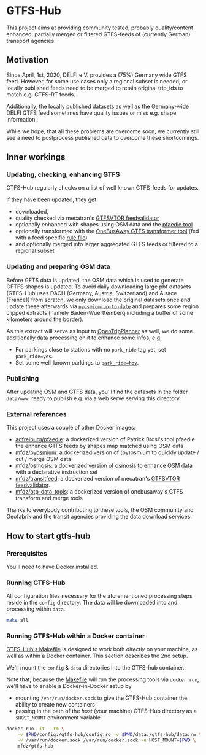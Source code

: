 # GTFS-Hub

This project aims at providing community tested, probably quality/content enhanced, partially merged or filtered GTFS-feeds of (currently German) transport agencies.


## Motivation
Since April, 1st, 2020, DELFI e.V. provides a (75%) Germany wide GTFS feed. However, for some use cases only a regional subset is needed, or locally published feeds need to be merged to retain original trip_ids to match e.g. GTFS-RT feeds.

Additionally, the locally published datasets as well as the Germany-wide DELFI GTFS feed sometimes have quality issues or miss e.g. shape information.

While we hope, that all these problems are overcome soon, we currently still see a need to postprocess published data to overcome these shortcomings.

## Inner workings

### Updating, checking, enhancing GTFS
GTFS-Hub regularly checks on a list of well known GTFS-feeds for updates.

If they have been updated, they get

* downloaded, 
* quality checked via mecatran's [GTFSVTOR feedvalidator](https://gtfsvtor.mecatran.com/utw-test/web/pub/gtfsvtor)
* optionally enhanced with shapes using OSM data and the [pfaedle tool](https://github.com/ad-freiburg/pfaedle)
* optionally transformed with the [OneBusAway GTFS transformer tool](http://developer.onebusaway.org/modules/onebusaway-gtfs-modules/1.3.4-SNAPSHOT/onebusaway-gtfs-transformer-cli.html) (fed with a feed specific [rule file](https://github.com/OneBusAway/onebusaway-gtfs-modules/blob/15525f709ab75e50d79cb5c1b5fb23154f85d65e/src/site/apt/onebusaway-gtfs-transformer-cli.apt.vm#L52-L486))
* and optionally merged into larger aggregated GTFS feeds or filtered to a regional subset

### Updating and preparing OSM data
Before GFTS data is updated, the OSM data which is used to generate GFTFS shapes is updated.
To avoid daily downloading large pbf datasets (GTFS-Hub uses DACH (Germany, Austria, Switzerland) and Alsace (France)) 
from scratch, we only download the original datasets once and update these afterwards via [`pyosmium-up-to-date`](https://docs.osmcode.org/pyosmium/latest/tools_uptodate.html) and prepares some 
region clipped extracts (namely Baden-Wuerttemberg including a buffer of some kilometers around the border).

As this extract will serve as input to [OpenTripPlanner](https://www.opentripplanner.org) as well, we do some additionally data processing on it to enhance some infos, e.g.

* For parkings close to stations with no `park_ride` tag yet, set `park_ride=yes`.
* Set some well-known parkings to [`park_ride=hov`](https://wiki.openstreetmap.org/wiki/Proposed_features/Tag:park_ride%3Dhov).

### Publishing
After updating OSM and GTFS data, you'll find the datasets in the folder `data/www`, ready to publish e.g. via a web serve serving this directory.

### External references
This project uses a couple of other Docker images:

* [adfreiburg/pfaedle](https://hub.docker.com/r/adfreiburg/pfaedle): a dockerized version of Patrick Brosi's tool pfaedle the enhance GTFS feeds by shapes map matched using OSM data
* [mfdz/pyosmium](https://hub.docker.com/r/mfdz/pyosmium): a dockerized version of (py)osmium to quickly update / cut / merge OSM data
* [mfdz/osmosis](https://hub.docker.com/r/mfdz/osmosis): a dockerized version of osmosis to enhance OSM data with a declarative instruction set
* [mfdz/transitfeed](https://hub.docker.com/r/mfdz/gtfsvtor): a dockerized version of mecatran's [GTFSVTOR feedvalidator](https://gtfsvtor.mecatran.com/utw-test/web/pub/gtfsvtor).
* [mfdz/otp-data-tools](https://hub.docker.com/r/mfdz/otp-data-tools): a dockerized version of onebusaway's GTFS transform and merge tools

Thanks to everybody contributing to these tools, the OSM community and Geofabrik and the transit agencies providing the data download services.

## How to start gtfs-hub

### Prerequisites

You'll need to have Docker installed.

### Running GTFS-Hub

All configuration files necessary for the aforementioned processing steps reside in the `config` directory. The data will be downloaded into and processing within `data`.

```sh
make all
```

### Running GTFS-Hub within a Docker container

[GTFS-Hub's Makefile](makefile) is designed to work both *directly* on your machine, as well as within a Docker container. This section describes the 2nd setup.

We'll mount the `config` & `data` directories into the GTFS-hub container.

Note that, because the [Makefile](makefile) will run the processing tools via `docker run`, we'll have to enable a Docker-in-Docker setup by
- mounting `/var/run/docker.sock` to give the GTFS-Hub container the ability to create new containers
- passing in the path of the *host* (your machine) GTFS-Hub directory as a `$HOST_MOUNT` environment variable

```sh
docker run -it --rm \
	-v $PWD/config:/gtfs-hub/config:ro -v $PWD/data:/gtfs-hub/data:rw \
	-v /var/run/docker.sock:/var/run/docker.sock -e HOST_MOUNT=$PWD \
	mfdz/gtfs-hub
```

